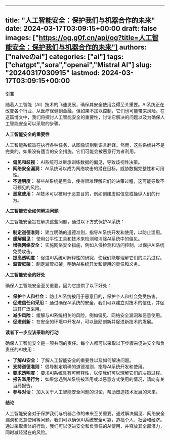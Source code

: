 
---
title: "人工智能安全：保护我们与机器合作的未来"
date: 2024-03-17T03:09:15+00:00
draft: false
images: ["https://og.g0f.cn/api/og?title=人工智能安全：保护我们与机器合作的未来"]
authors: ["naiveのai"]
categories: ["ai"]
tags: ["chatgpt","sora","openai","Mistral AI"]
slug: "20240317030915"
lastmod: 2024-03-17T03:09:15+00:00
---
**引言**

随着人工智能（AI）技术的飞速发展，确保其安全使用变得至关重要。AI系统正在改变各个行业，从医疗保健到金融，但如果不加以控制，它们也可能带来风险。在这篇博文中，我们将探讨人工智能安全的重要性，讨论它解决的问题以及为确保人工智能安全可以采取的步骤。

**人工智能安全的重要性**

人工智能系统旨在执行各种任务，从图像识别到语言翻译。然而，这些系统并不是完美的，如果没有适当的安全措施，它们可能会被恶意行为者利用。

* **偏见和歧视：** AI系统可以继承训练数据的偏见，导致歧视性决策。
* **网络安全漏洞：** AI系统可以成为网络攻击的潜在目标，威胁数据完整性和可用性。
* **不透明度：** 某些AI系统是黑盒，使得很难理解它们的决策过程，这可能导致不可预见的风险。
* **恶意使用：** AI技术可以被用于恶意目的，例如创建虚假信息或操纵人们的行为。

**人工智能安全如何解决问题**

人工智能安全旨在解决这些问题，通过以下方式保护AI系统：

* **制定道德准则：** 建立明确的道德准则，指导AI系统开发和使用，以防止滥用。
* **缓解偏见：** 使用公平性工具和技术来检测和消除AI系统中的偏见。
* **增强网络安全：** 实施网络安全措施，例如入侵检测和访问控制，以保护AI系统免受攻击。
* **提高透明度：** 促进AI系统可解释性的研究，使我们能够理解它们的决策过程。
* **监管框架：** 制定监管框架，明确AI系统开发和使用的责任和义务。

**人工智能安全的好处**

确保人工智能安全至关重要，因为它提供了以下好处：

* **保护个人和社会：** 防止AI系统被用于恶意目的，保护个人和社会免受伤害。
* **促进信任和采用：** 通过确保AI系统的安全，我们可以建立对技术的信任，并促进其广泛采用。
* **减少风险：** 缓解与AI系统相关的风险，例如偏见、网络安全漏洞和恶意使用。
* **促进创新：** 在安全的环境中开发AI，可以鼓励创新并促进新技术的发展。

**读者下一步应该采取的行动**

确保人工智能安全是一项共同的责任。每个人都可以采取以下步骤来促进安全和负责任的AI使用：

* **了解AI安全：** 了解人工智能安全的重要性以及如何解决问题。
* **支持道德准则：** 倡导制定明确的道德准则，指导AI系统开发和使用。
* **要求透明度：** 要求AI系统具有可解释性，以便我们可以理解它们的决策过程。
* **报告滥用行为：** 如果您遇到AI系统被滥用或以恶意方式使用的情况，请向有关当局报告。
* **参与对话：** 加入关于人工智能安全问题的讨论，帮助塑造技术发展的未来。

**结论**

人工智能安全对于保护我们与机器合作的未来至关重要。通过解决偏见、网络安全漏洞和恶意使用等问题，我们可以确保AI系统安全可靠，造福个人、社会和经济。通过采取集体的行动，我们可以促进安全和负责任的AI使用，并释放其全部潜力，同时减轻潜在的风险。